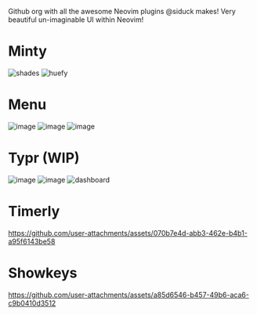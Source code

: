 Github org with all the awesome Neovim plugins @siduck makes!
Very beautiful un-imaginable UI within Neovim!

# Minty
![shades](https://github.com/user-attachments/assets/d499748b-d9c8-4a92-89ba-bfce1814c275)
![huefy](https://github.com/user-attachments/assets/21f2c23d-94c6-4ccf-a0d0-ddf91f6bb5c1) 

# Menu
![image](https://github.com/user-attachments/assets/c8402279-b86d-432f-ad11-14a76c887ab1)
![image](https://github.com/user-attachments/assets/6da0b1a6-54c5-4ecc-ab06-fce1f17595ac)
![image](https://github.com/user-attachments/assets/d70430e1-74d2-40dd-ba60-0b8919d53af6)

# Typr (WIP)
![image](https://github.com/user-attachments/assets/1723fcd9-e7a9-406e-afab-0a1fb66fef30)
![image](https://github.com/user-attachments/assets/235023a9-6668-48e8-b1a7-c393ecb55bca)
![dashboard](https://github.com/user-attachments/assets/6148e97c-4eb3-484f-9247-2eb1cce15942)
# Timerly
https://github.com/user-attachments/assets/070b7e4d-abb3-462e-b4b1-a95f6143be58

# Showkeys
https://github.com/user-attachments/assets/a85d6546-b457-49b6-aca6-c9b0410d3512
